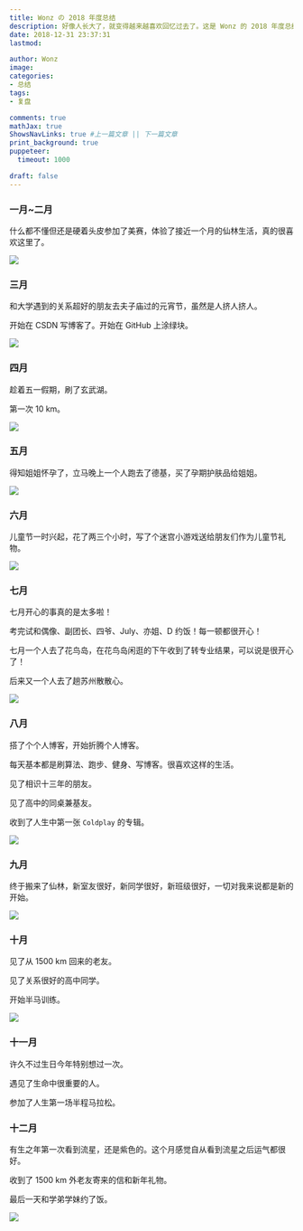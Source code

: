 ```yaml
---
title: Wonz の 2018 年度总结
description: 好像人长大了，就变得越来越喜欢回忆过去了。这是 Wonz 的 2018 年度总结～
date: 2018-12-31 23:37:31
lastmod:

author: Wonz
image: 
categories:
- 总结
tags:
- 复盘

comments: true
mathJax: true
ShowsNavLinks: true #上一篇文章 || 下一篇文章
print_background: true
puppeteer:
  timeout: 1000

draft: false
---
```

### 一月~二月

什么都不懂但还是硬着头皮参加了美赛，体验了接近一个月的仙林生活，真的很喜欢这里了。

![](https://raw.githubusercontent.com/Wonz5130/My-Private-ImgHost/master/img/233-4.jpg)

### 三月

和大学遇到的关系超好的朋友去夫子庙过的元宵节，虽然是人挤人挤人。

开始在 CSDN 写博客了。开始在 GitHub 上涂绿块。

![](https://raw.githubusercontent.com/Wonz5130/My-Private-ImgHost/master/img/233-5.jpg)

### 四月

趁着五一假期，刷了玄武湖。

第一次 10 km。

![](https://raw.githubusercontent.com/Wonz5130/My-Private-ImgHost/master/img/233-6.jpg)

### 五月

得知姐姐怀孕了，立马晚上一个人跑去了德基，买了孕期护肤品给姐姐。

![](https://raw.githubusercontent.com/Wonz5130/My-Private-ImgHost/master/img/233-7.jpg)

### 六月

儿童节一时兴起，花了两三个小时，写了个迷宫小游戏送给朋友们作为儿童节礼物。

![](https://raw.githubusercontent.com/Wonz5130/My-Private-ImgHost/master/img/233-8.jpg)

### 七月

七月开心的事真的是太多啦！

考完试和偶像、副团长、四爷、July、亦姐、D 约饭！每一顿都很开心！

七月一个人去了花鸟岛，在花鸟岛闲逛的下午收到了转专业结果，可以说是很开心了！

后来又一个人去了趟苏州散散心。

![](https://raw.githubusercontent.com/Wonz5130/My-Private-ImgHost/master/img/233-10.jpg)

### 八月

搭了个个人博客，开始折腾个人博客。

每天基本都是刷算法、跑步、健身、写博客。很喜欢这样的生活。

见了相识十三年的朋友。

见了高中的同桌兼基友。

收到了人生中第一张 `Coldplay` 的专辑。

![](https://raw.githubusercontent.com/Wonz5130/My-Private-ImgHost/master/img/233-13.jpg)

### 九月

终于搬来了仙林，新室友很好，新同学很好，新班级很好，一切对我来说都是新的开始。

![](https://raw.githubusercontent.com/Wonz5130/My-Private-ImgHost/master/img/233-11.jpg)

### 十月

见了从 1500 km 回来的老友。

见了关系很好的高中同学。

开始半马训练。

![](https://raw.githubusercontent.com/Wonz5130/My-Private-ImgHost/master/img/233-14.jpg)

### 十一月

许久不过生日今年特别想过一次。

遇见了生命中很重要的人。

参加了人生第一场半程马拉松。

### 十二月

有生之年第一次看到流星，还是紫色的。这个月感觉自从看到流星之后运气都很好。

收到了 1500 km 外老友寄来的信和新年礼物。

最后一天和学弟学妹约了饭。

![](https://raw.githubusercontent.com/Wonz5130/My-Private-ImgHost/master/img/233-15.jpg)
